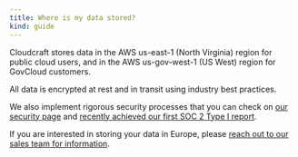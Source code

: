 ```yaml
---
title: Where is my data stored?
kind: guide
---
```


Cloudcraft stores data in the AWS us-east-1 (North Virginia) region for public cloud users, and in the AWS us-gov-west-1 (US West) region for GovCloud customers.

All data is encrypted at rest and in transit using industry best practices.

We also implement rigorous security processes that you can check on [our security page][1] and [recently achieved our first SOC 2 Type I report][2].

If you are interested in storing your data in Europe, please [reach out to our sales team for information][3].

[1]: https://www.cloudcraft.co/security
[2]: https://help.cloudcraft.co/article/46-soc2-report
[3]: mailto:cloudcraft-sales@datadoghq.com
